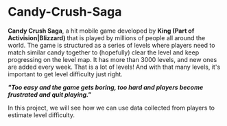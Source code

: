 # Candy-Crush-Saga 
<b>Candy Crush Saga</b>, a hit mobile game developed by <b>King (Part of Activision|Blizzard) </b> that is played by millions of people all around the world. The game is structured as a series of levels where players need to match similar candy together to (hopefully) clear the level and keep progressing on the level map. It has more than 3000 levels, and new ones are added every week. That is a lot of levels! And with that many levels, it's important to get level difficulty just right. 

 <i> <b>"Too easy and the game gets boring, too hard and players become frustrated and quit playing."</b></i>

In this project, we will see how we can use data collected from players to estimate level difficulty.
